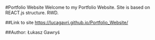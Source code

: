 #Portfolio Website 
Welcome to my Portfolio Website. 
Site is based on REACT.js structure.
RWD.

##Link to site
https://lucagavri.github.io/Portfolio_Website/

##Author:
Łukasz Gawryś